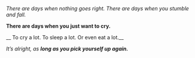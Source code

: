*There are days when nothing goes right.*
_There are days when you stumble and fall._

**There are days when you just want to cry.**

__ To cry a lot. To sleep a lot. Or even eat a lot.__

_It’s alright, as **long as you pick yourself up again.**_

 
